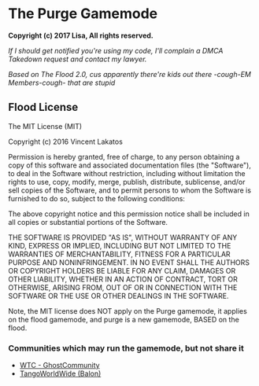 # The Purge Gamemode

**Copyright (c) 2017 Lisa, All rights reserved.**

*If I should get notified you're using my code, I'll complain a DMCA Takedown request and contact my lawyer.*


*Based on The Flood 2.0, cus apparently there're kids out there -cough-EM Members-cough- that are stupid*


## Flood License

The MIT License (MIT)

Copyright (c) 2016 Vincent Lakatos

Permission is hereby granted, free of charge, to any person obtaining a copy
of this software and associated documentation files (the "Software"), to deal
in the Software without restriction, including without limitation the rights
to use, copy, modify, merge, publish, distribute, sublicense, and/or sell
copies of the Software, and to permit persons to whom the Software is
furnished to do so, subject to the following conditions:

The above copyright notice and this permission notice shall be included in all
copies or substantial portions of the Software.

THE SOFTWARE IS PROVIDED "AS IS", WITHOUT WARRANTY OF ANY KIND, EXPRESS OR
IMPLIED, INCLUDING BUT NOT LIMITED TO THE WARRANTIES OF MERCHANTABILITY,
FITNESS FOR A PARTICULAR PURPOSE AND NONINFRINGEMENT. IN NO EVENT SHALL THE
AUTHORS OR COPYRIGHT HOLDERS BE LIABLE FOR ANY CLAIM, DAMAGES OR OTHER
LIABILITY, WHETHER IN AN ACTION OF CONTRACT, TORT OR OTHERWISE, ARISING FROM,
OUT OF OR IN CONNECTION WITH THE SOFTWARE OR THE USE OR OTHER DEALINGS IN THE
SOFTWARE.

Note, the MIT license does NOT apply on the Purge gamemode, it applies on the flood gamemode, and purge is a new gamemode, BASED on the flood.

### Communities which may run the gamemode, but not share it
- [WTC - GhostCommunity](https://wtcghostcommunity.com)
- [TangoWorldWide (Balon)](https://tangoworldwide.net/)
